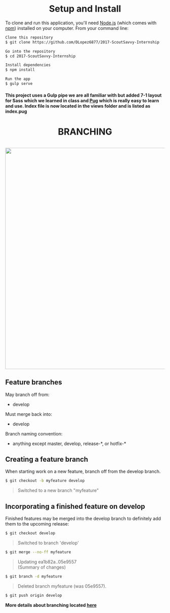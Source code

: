 <h1 align="center">Setup and Install</h1>

To clone and run this application, you'll need [Node.js](https://nodejs.org/en/download/) (which comes with [npm](http://npmjs.com)) installed on your computer. From your command line:

```bash
Clone this repository
$ git clone https://github.com/DLopez6877/2017-ScoutSavvy-Internship

Go into the repository
$ cd 2017-ScoutSavvy-Internship

Install dependencies
$ npm install

Run the app
$ gulp serve
```

#### This project uses a Gulp pipe we are all familiar with but added 7-1 layout for Sass which we learned in class and <strong>[Pug](https://pugjs.org/language/attributes.html)</strong> which is really easy to learn and use. Index file is now located in the views folder and is listed as index.pug

<h1 align="center">
  BRANCHING
  <br><br>
  <img src="http://nvie.com/img/git-model@2x.png" width="700">
  <br>
</h1>


## Feature branches

May branch off from: <br>

* develop

Must merge back into:<br>

* develop

Branch naming convention:<br>

* anything except master, develop, release-\*, or hotfix-\*

## Creating a feature branch

When starting work on a new feature, branch off from the develop branch.
<br>

```bash
$ git checkout -b myfeature develop
```

>Switched to a new branch "myfeature" <br>

## Incorporating a finished feature on develop <br>
Finished features may be merged into the develop branch to definitely add them to the upcoming release: <br>

```bash
$ git checkout develop
```

>Switched to branch 'develop'

```bash
$ git merge --no-ff myfeature
```

>Updating ea1b82a..05e9557<br>
>(Summary of changes)

```bash
$ git branch -d myfeature
```

>Deleted branch myfeature (was 05e9557).

```bash
$ git push origin develop
```

<strong>More details about branching located [here](http://nvie.com/posts/a-successful-git-branching-model/)</strong>
